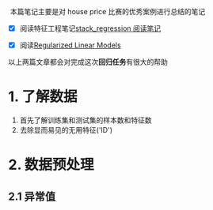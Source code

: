 
‌‌‌
本篇笔记主要是对 house price 比赛的优秀案例进行总结的笔记
- [x] 阅读特征工程笔记[stack_regression 阅读笔记](stack_regression%20阅读笔记.md)
- [x] 阅读[Regularized Linear Models](https://www.kaggle.com/apapiu/regularized-linear-models)


以上两篇文章都会对完成这次**回归任务**有很大的帮助



# 1. 了解数据
1. 首先了解训练集和测试集的样本数和特征数
2. 去除显而易见的无用特征('ID')


# 2. 数据预处理

## 2.1 异常值







